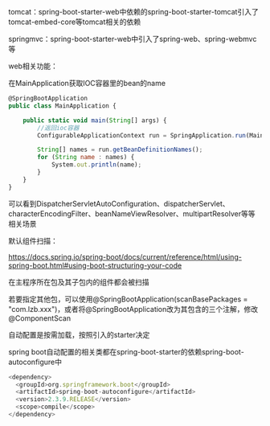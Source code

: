 tomcat：spring-boot-starter-web中依赖的spring-boot-starter-tomcat引入了tomcat-embed-core等tomcat相关的依赖





springmvc：spring-boot-starter-web中引入了spring-web、spring-webmvc等





web相关功能：

在MainApplication获取IOC容器里的bean的name

```javascript
@SpringBootApplication
public class MainApplication {

    public static void main(String[] args) {
        //返回ioc容器
        ConfigurableApplicationContext run = SpringApplication.run(MainApplication.class, args);

        String[] names = run.getBeanDefinitionNames();
        for (String name : names) {
            System.out.println(name);
        }
    }
}
```

可以看到DispatcherServletAutoConfiguration、dispatcherServlet、characterEncodingFilter、beanNameViewResolver、multipartResolver等等相关场景





默认组件扫描：

https://docs.spring.io/spring-boot/docs/current/reference/html/using-spring-boot.html#using-boot-structuring-your-code

在主程序所在包及其子包内的组件都会被扫描

若要指定其他包，可以使用@SpringBootApplication(scanBasePackages = "com.lzb.xxx")，或者将@SpringBootApplication改为其包含的三个注解，修改@ComponentScan





自动配置是按需加载，按照引入的starter决定



spring boot自动配置的相关类都在spring-boot-starter的依赖spring-boot-autoconfigure中

```javascript
<dependency>
  <groupId>org.springframework.boot</groupId>
  <artifactId>spring-boot-autoconfigure</artifactId>
  <version>2.3.9.RELEASE</version>
  <scope>compile</scope>
</dependency>
```

